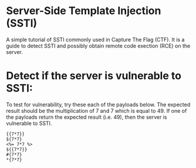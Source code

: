 # Server-Side Template Injection (SSTI)
A simple tutorial of SSTI commonly used in Capture The Flag (CTF). It is a guide to detect SSTI and possibly obtain remote code exection (RCE) on the server.

# Detect if the server is vulnerable to SSTI:
To test for vulnerability, try these each of the payloads below. The expected result should be the multiplication of 7 and 7 which is equal to 49. If one of the payloads return the expected result (i.e. 49), then the server is vulnerable to SSTI.
```
{{7*7}}
${7*7}
<%= 7*7 %>
${{7*7}}
#{7*7}
*{7*7}
```
